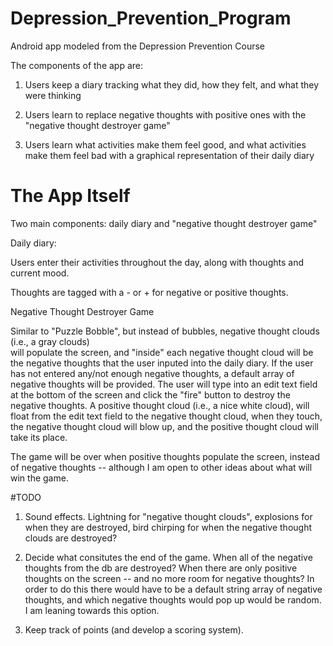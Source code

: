 Depression_Prevention_Program
=============================

Android app modeled from the Depression Prevention Course

The components of the app are:

1) Users keep a diary tracking what they did, how they felt, and what they were thinking

2) Users learn to replace negative thoughts with positive ones with the "negative thought destroyer game"

3) Users learn what activities make them feel good, and what activities make them feel bad with a graphical
representation of their daily diary


The App Itself
=============================

Two main components: daily diary and "negative thought destroyer game"

Daily diary:

Users enter their activities throughout the day, along with thoughts and current mood. 

Thoughts are tagged with a - or + for negative or positive thoughts. 

Negative Thought Destroyer Game

Similar to "Puzzle Bobble", but instead of bubbles, negative thought clouds (i.e., a gray clouds)  
will populate the screen, and "inside" each negative thought cloud will be the negative thoughts that the user 
inputed into the daily diary. If the user has not entered any/not enough negative thoughts, a default array of 
negative thoughts will be provided. The user will type into an edit text field at the bottom of the screen and 
click the "fire" button to destroy the negative thoughts. A positive thought cloud (i.e., a nice white cloud),
will float from the edit text field to the negative thought cloud, when they touch, the negative thought cloud
will blow up, and the positive thought cloud will take its place.

The game will be over when positive thoughts populate the screen, instead
of negative thoughts -- although I am open to other ideas about what will win the game. 



#TODO 

1) Sound effects. Lightning for "negative thought clouds", explosions for when they are destroyed, bird 
chirping for when the negative thought clouds are destroyed?

2) Decide what consitutes the end of the game. When all of the negative thoughts from the db are destroyed?
When there are only positive thoughts on the screen -- and no more room for negative thoughts? In order to do
this there would have to be a default string array of negative thoughts, and which negative thoughts would 
pop up would be random. I am leaning towards this option. 

3) Keep track of points (and develop a scoring system). 
